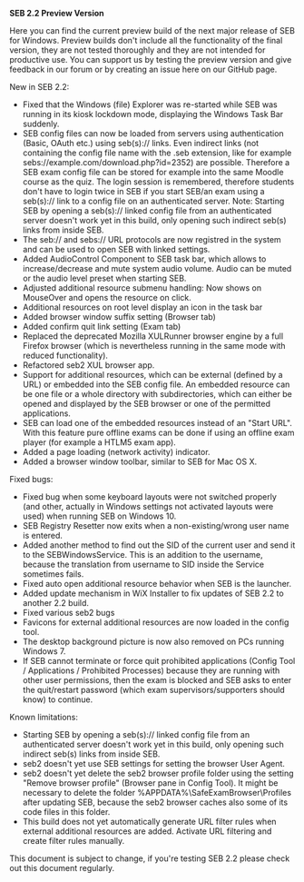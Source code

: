 **SEB 2.2 Preview Version**

Here you can find the current preview build of the next major release of SEB for Windows. Preview builds don't include all the functionality of the final version, they are not tested thoroughly and they are not intended for productive use. You can support us by testing the preview version and give feedback in our forum or by creating an issue here on our GitHub page. 

New in SEB 2.2:
- Fixed that the Windows (file) Explorer was re-started while SEB was running in its kiosk lockdown mode, displaying the Windows Task Bar suddenly.
- SEB config files can now be loaded from servers using authentication (Basic, OAuth etc.) using seb(s):// links. Even indirect links (not containing the config file name with the .seb extension, like for example sebs://example.com/download.php?id=2352) are possible. Therefore a SEB exam config file can be stored for example into the same Moodle course as the quiz. The login session is remembered, therefore students don't have to login twice in SEB if you start SEB/an exam using a seb(s):// link to a config file on an authenticated server. Note: Starting SEB by opening a seb(s):// linked config file from an authenticated server doesn't work yet in this build, only opening such indirect seb(s) links from inside SEB.
- The seb:// and sebs:// URL protocols are now registred in the system and can be used to open SEB with linked settings.
- Added AudioControl Component to SEB task bar, which allows to increase/decrease and mute system audio volume. Audio can be muted or the audio level preset when starting SEB. 
- Adjusted additional resource submenu handling: Now shows on MouseOver and opens the resource on click.
- Additional resources on root level display an icon in the task bar
- Added browser window suffix setting (Browser tab)
- Added confirm quit link setting (Exam tab)
- Replaced the deprecated Mozilla XULRunner browser engine by a full Firefox browser (which is nevertheless running in the same mode with reduced functionality).
- Refactored seb2 XUL browser app.
- Support for additional resources, which can be external (defined by a URL) or embedded into the SEB config file. An embedded resource can be one file or a whole directory with subdirectories, which can either be opened and displayed by the SEB browser or one of the permitted applications.
- SEB can load one of the embedded resources instead of an "Start URL". With this feature pure offline exams can be done if using an offline exam player (for example a HTLM5 exam app).
- Added a page loading (network activity) indicator.
- Added a browser window toolbar, similar to SEB for Mac OS X.

Fixed bugs:
- Fixed bug when some keyboard layouts were not switched properly (and other, actually in Windows settings not activated layouts were used) when running SEB on Windows 10.
- SEB Registry Resetter now exits when a non-existing/wrong user name is entered.
- Added another method to find out the SID of the current user and send it to the SEBWindowsService. This is an addition to the username, because the translation from username to SID inside the Service sometimes fails.
- Fixed auto open additional resource behavior when SEB is the launcher.
- Added update mechanism in WiX Installer to fix updates of SEB 2.2 to another 2.2 build.
- Fixed various seb2 bugs
- Favicons for external additional resources are now loaded in the
config tool.
- The desktop background picture is now also removed on PCs running Windows 7.
- If SEB cannot terminate or force quit prohibited applications (Config Tool / Applications / Prohibited Processes) because they are running with other user permissions, then the exam is blocked and SEB asks to enter the quit/restart password (which exam supervisors/supporters should know) to continue.

Known limitations:
- Starting SEB by opening a seb(s):// linked config file from an authenticated server doesn't work yet in this build, only opening such indirect seb(s) links from inside SEB.
- seb2 doesn't yet use SEB settings for setting the browser User Agent.
- seb2 doesn't yet delete the seb2 browser profile folder using the setting "Remove browser profile" (Browser pane in Config Tool). It might be necessary to delete the folder %APPDATA%\SafeExamBrowser\Profiles after updating SEB, because the seb2 browser caches also some of its code files in this folder.
- This build does not yet automatically generate URL filter rules when external additional resources are added. Activate URL filtering and create filter rules manually. 

This document is subject to change, if you're testing SEB 2.2 please check out this document regularly.
